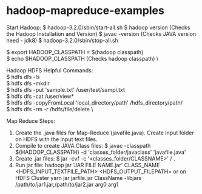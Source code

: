 # hadoop-mapreduce-examples

Start Hadoop:
$ hadoop-3.2.0/sbin/start-all.sh 
$ hadoop version (Checks the Hadoop Installation and Version) 
$ javac -version (Checks JAVA version need - jdk8)
$ hadoop-3.2.0/sbin/stop-all.sh  


$ export HADOOP_CLASSPATH = $(hadoop classpath) \
$ echo $HADOOP_CLASSPATH (Checks hadoop classpath) \

Hadoop HDFS Helpful Commands: \
$ hdfs dfs -ls \
$ hdfs dfs -mkdir \
$ hdfs dfs -put 'sample.txt' /user/test/sampl.txt \
$ hdfs dfs -cat /user/view*\
$ hdfs dfs -copyFromLocal 'local_directory/path' /hdfs_directory/path/\
$ hdfs dfs -rm -r /hdfs/file/delete \
 
 Map Reduce Steps: 
 1. Create the .java files for Map-Reduce (javafile.java). Create Input folder on HDFS with the input text files. 
 2. Compile to create JAVA Class files: 
 $ javac -classpath ${HADOOP_CLASSPATH} -d 'classes_folder/javaclass' 'javafile.java' 
 3. Create .jar files: 
 $ jar -cvf <JAR FILE NAME> -c '<classes_folder/CLASSNAME>' / . 
 4. Run jar file: 
  hadoop jar 'JAR FILE NAME.jar' CLASS_NAME <HDFS_INPUT_TEXTFILE_PATH> <HDFS_OUTPUT_FILEPATH> 
  or on HDFS Cluster 
  yarn jar jarfile.jar ClassName -libjars /path/to/jar1.jar,/path/to/jar2.jar arg0 arg1 


  
